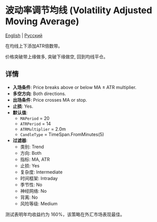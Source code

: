 # 波动率调节均线 (Volatility Adjusted Moving Average)
[English](README.md) | [Русский](README_ru.md)

在均线上下添加ATR倍数带。

价格突破带上缘做多, 突破下缘做空, 回到均线平仓。

## 详情

- **入场条件**: Price breaks above or below MA ± ATR multiplier.
- **多空方向**: Both directions.
- **出场条件**: Price crosses MA or stop.
- **止损**: Yes.
- **默认值**:
  - `MAPeriod` = 20
  - `ATRPeriod` = 14
  - `ATRMultiplier` = 2.0m
  - `CandleType` = TimeSpan.FromMinutes(5)
- **过滤器**:
  - 类别: Trend
  - 方向: Both
  - 指标: MA, ATR
  - 止损: Yes
  - 复杂度: Intermediate
  - 时间框架: Intraday
  - 季节性: No
  - 神经网络: No
  - 背离: No
  - 风险等级: Medium

测试表明年均收益约为 160%，该策略在外汇市场表现最佳。
